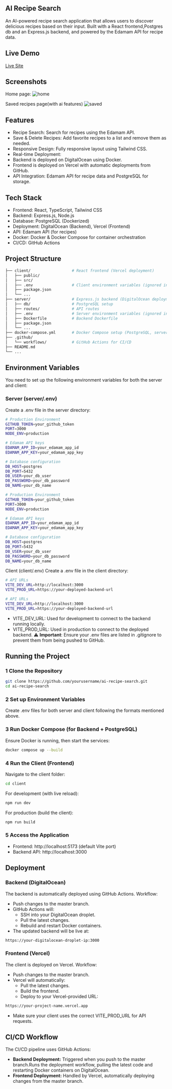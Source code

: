 
##  AI Recipe Search 
An AI-powered recipe search application that allows users to discover delicious recipes based on their input. Built with a React frontend,Postgres db and an Express.js backend, and powered by the Edamam API for recipe data. 

##  Live Demo 

[Live Site](https://ai-recipe-search.vercel.app/)

##  Screenshots

Home page:
![home](https://github.com/user-attachments/assets/f06ef2ee-a71d-438f-bfac-cd2e3b069926)

Saved recipes page(with ai features)
![saved](https://github.com/user-attachments/assets/a0527557-145b-4cf6-8d7c-4f03efb2b2bb)


##  Features
-  Recipe Search: Search for recipes using the Edamam API.
-  Save & Delete Recipes: Add favorite recipes to a list and remove them as needed.
-  Responsive Design: Fully responsive layout using Tailwind CSS.
-  Real-time Deployment:
  - Backend is deployed on DigitalOcean using Docker.
  - Frontend is deployed on Vercel with automatic deployments from GitHub.
-  API Integration: Edamam API for recipe data and PostgreSQL for storage.
##  Tech Stack
- Frontend: React, TypeScript, Tailwind CSS
- Backend: Express.js, Node.js
- Database: PostgreSQL (Dockerized)
- Deployment: DigitalOcean (Backend), Vercel (Frontend)
- API: Edamam API (for recipes)
- Docker: Docker & Docker Compose for container orchestration
- CI/CD: GitHub Actions
##  Project Structure
```bash
├── client/                  # React frontend (Vercel deployment)
│   ├── public/
│   ├── src/
│   ├── .env                 # Client environment variables (ignored in .gitignore)
│   ├── package.json
│   └── ...
├── server/                  # Express.js backend (DigitalOcean deployment)
│   ├── db/                  # PostgreSQL setup
│   ├── routes/              # API routes
│   ├── .env                 # Server environment variables (ignored in .gitignore)
│   ├── Dockerfile           # Backend Dockerfile
│   ├── package.json
│   └── ...
├── docker-compose.yml       # Docker Compose setup (PostgreSQL, server)
├── .github/
│   └── workflows/           # GitHub Actions for CI/CD
├── README.md
└── ...
```
##  Environment Variables
You need to set up the following environment variables for both the server and client:

###  Server (server/.env)
Create a .env file in the server directory:
```bash
# Production Environment
GITHUB_TOKEN=your_github_token
PORT=3000
NODE_ENV=production

# Edamam API keys
EDAMAM_APP_ID=your_edamam_app_id
EDAMAM_APP_KEY=your_edamam_app_key

# Database configuration
DB_HOST=postgres
DB_PORT=5432
DB_USER=your_db_user
DB_PASSWORD=your_db_password
DB_NAME=your_db_name

# Production Environment
GITHUB_TOKEN=your_github_token
PORT=3000
NODE_ENV=production

# Edamam API keys
EDAMAM_APP_ID=your_edamam_app_id
EDAMAM_APP_KEY=your_edamam_app_key

# Database configuration
DB_HOST=postgres
DB_PORT=5432
DB_USER=your_db_user
DB_PASSWORD=your_db_password
DB_NAME=your_db_name
```
 Client (client/.env)
Create a .env file in the client directory:
```bash
# API URLs
VITE_DEV_URL=http://localhost:3000
VITE_PROD_URL=https://your-deployed-backend-url

# API URLs
VITE_DEV_URL=http://localhost:3000
VITE_PROD_URL=https://your-deployed-backend-url
```
- VITE_DEV_URL: Used for development to connect to the backend running locally.
- VITE_PROD_URL: Used in production to connect to the deployed backend.
⚠️ **Important**: Ensure your .env files are listed in .gitignore to prevent them from being pushed to GitHub.

##  Running the Project
### 1 Clone the Repository
```bash
git clone https://github.com/yourusername/ai-recipe-search.git
cd ai-recipe-search
```
### 2 Set up Environment Variables
Create .env files for both server and client following the formats mentioned above.

### 3 Run Docker Compose (for Backend + PostgreSQL)
Ensure Docker is running, then start the services:
```bash
docker compose up --build
```
### 4 Run the Client (Frontend)
Navigate to the client folder:

```bash
cd client
```
For development (with live reload):
```bash
npm run dev
```
For production (build the client):
```bash
npm run build
```
### 5 Access the Application
- Frontend: http://localhost:5173 (default Vite port)
- Backend API: http://localhost:3000
##  Deployment
###  Backend (DigitalOcean)
The backend is automatically deployed using GitHub Actions.
Workflow:
- Push changes to the master branch.
- GitHub Actions will:
    - SSH into your DigitalOcean droplet.
    - Pull the latest changes.
    - Rebuild and restart Docker containers.
- The updated backend will be live at:
```bash
https://your-digitalocean-droplet-ip:3000
```
###  Frontend (Vercel)
The client is deployed on Vercel.
Workflow:

- Push changes to the master branch.
- Vercel will automatically:
    - Pull the latest changes.
    - Build the frontend.
    - Deploy to your Vercel-provided URL:
```bash
https://your-project-name.vercel.app
```
- Make sure your client uses the correct VITE_PROD_URL for API requests.
##  CI/CD Workflow
The CI/CD pipeline uses GitHub Actions:

- **Backend Deployment:**
  Triggered when you push to the master branch.Runs the deployment workflow, pulling the latest code and restarting Docker containers on DigitalOcean.
- **Frontend Deployment:**
  Handled by Vercel, automatically deploying changes from the master branch.



 


